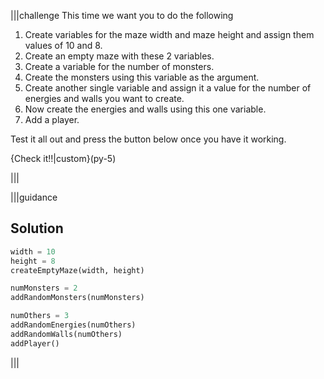 |||challenge
This time we want you to do the following

1. Create variables for the maze width and maze height and assign them values of 10 and 8.
1. Create an empty maze with these 2 variables.
1. Create a variable for the number of monsters.
1. Create the monsters using this variable as the argument.
1. Create another single variable and assign it a value for the number of energies and walls you want to create.
1. Now create the energies and walls using this one variable.
1. Add a player.

Test it all out and press the button below once you have it working.

{Check it!!|custom}(py-5)

|||


|||guidance
## Solution

```python
width = 10
height = 8
createEmptyMaze(width, height)

numMonsters = 2
addRandomMonsters(numMonsters)

numOthers = 3
addRandomEnergies(numOthers)
addRandomWalls(numOthers)
addPlayer()
```

|||